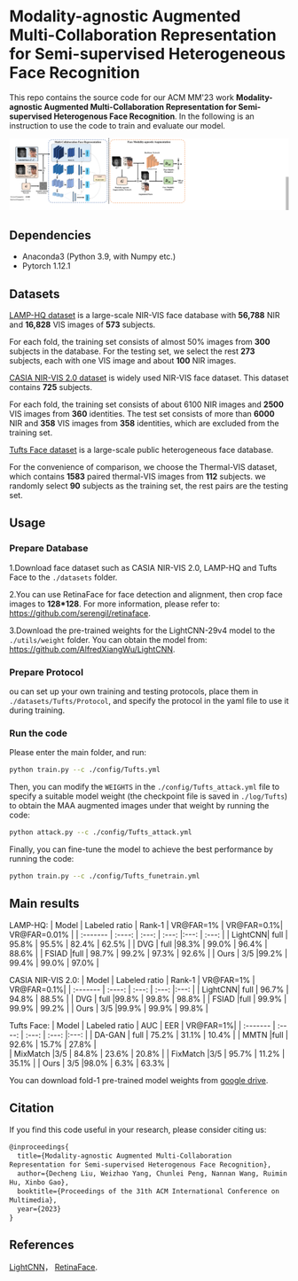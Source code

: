 # Modality-agnostic Augmented Multi-Collaboration Representation for Semi-supervised Heterogeneous Face Recognition

This repo contains the source code for our ACM MM'23 work **Modality-agnostic Augmented Multi-Collaboration Representation for Semi-supervised Heterogenous Face Recognition**. In the following is an instruction to use the code to train and evaluate our model.

![farmework](images/faemework.png)

## Dependencies

* Anaconda3 (Python 3.9, with Numpy etc.)
* Pytorch 1.12.1

## Datasets

[LAMP-HQ dataset](https://arxiv.org/abs/1912.07809) is a large-scale NIR-VIS face database with **56,788** NIR and **16,828** VIS images of **573** subjects. 

For each fold, the training set consists of almost 50% images from **300** subjects in the database. For the testing set, we select the rest **273** subjects, each with one VIS image and about **100** NIR images.


[CASIA NIR-VIS 2.0 dataset](https://ieeexplore.ieee.org/document/6595898) is widely used NIR-VIS face  dataset. This dataset contains **725** subjects. 

For each fold, the training set consists of about 6100 NIR images and **2500** VIS images from **360** identities. The test set consists of more than **6000** NIR and **358** VIS images from **358** identities, which are excluded from the training set.

[Tufts Face dataset](https://ieeexplore.ieee.org/document/8554155) is a large-scale public heterogeneous face database.

For the convenience of comparison, we choose the Thermal-VIS dataset, which contains **1583** paired thermal-VIS images from **112** subjects. we randomly select **90** subjects as the training set, the rest pairs are the testing set.

## Usage

### Prepare Database

1.Download face dataset such as CASIA NIR-VIS 2.0, LAMP-HQ and Tufts Face to the `./datasets` folder.

2.You can use RetinaFace for face detection and alignment, then crop face images to **128*128**. For more information, please refer to: https://github.com/serengil/retinaface.

3.Download the pre-trained weights for the LightCNN-29v4 model to the `./utils/weight` folder. You can obtain the model from: https://github.com/AlfredXiangWu/LightCNN.

### Prepare Protocol

ou can set up your own training and testing protocols, place them in `./datasets/Tufts/Protocol`, and specify the protocol in the yaml file to use it during training.

### Run the code

Please enter the main folder, and run:
```bash
python train.py --c ./config/Tufts.yml
```

Then, you can modify the `WEIGHTS` in the `./config/Tufts_attack.yml` file to specify a suitable model weight (the checkpoint file is saved in `./log/Tufts`) to obtain the MAA augmented images under that weight by running the code:
```bash
python attack.py --c ./config/Tufts_attack.yml
```

Finally, you can fine-tune the model to achieve the best performance by running the code:
```bash
python train.py --c ./config/Tufts_funetrain.yml
```

## Main results

LAMP-HQ:
|   Model | Labeled ratio | Rank-1 | VR@FAR=1%   | VR@FAR=0.1%| VR@FAR=0.01% | 
| :------- | :----: | :---: | :---: |:---: | :---: | 
| LightCNN| full | 95.8% | 95.5% | 82.4% | 62.5% |
| DVG | full |98.3% |    99.0%    |    96.4%  |    88.6%  | 
| FSIAD |full | 98.7% |    99.2%    |    97.3%  |    92.6%  | 
| Ours | 3/5 |99.2% |    99.4%    |    99.0%  |    97.0%  |

CASIA NIR-VIS 2.0:
|   Model | Labeled ratio | Rank-1 | VR@FAR=1%   | VR@FAR=0.1%|
| :------- | :----: | :---: | :---: |:---: | 
| LightCNN| full | 96.7% | 94.8% | 88.5% |
| DVG | full |99.8% |    99.8%    |    98.8%  |
| FSIAD |full | 99.9% |    99.9%    |    99.2%  |
| Ours | 3/5 |99.9% |    99.9%    |    99.8%  |

Tufts Face:
|   Model | Labeled ratio | AUC | EER  | VR@FAR=1%|
| :------- | :----: | :---: | :---: |:---: | 
| DA-GAN | full | 75.2% | 31.1% | 10.4% |
| MMTN |full | 92.6% |    15.7%    |  27.8%  |  
| MixMatch |3/5 | 84.8% |    23.6%    |    20.8%  |
| FixMatch |3/5 | 95.7% |    11.2%    |    35.1%  |
| Ours | 3/5 |98.0% |    6.3%    |    63.3%  |

You can download fold-1 pre-trained model weights from [google drive](https://drive.google.com/drive/folders/1AImqhaASdQaFLjRCJth7RIWWx3OZ_lns?usp=sharing).

## Citation

If you find this code useful in your research, please consider citing us:

```
@inproceedings{
  title={Modality-agnostic Augmented Multi-Collaboration Representation for Semi-supervised Heterogenous Face Recognition},
  author={Decheng Liu, Weizhao Yang, Chunlei Peng, Nannan Wang, Ruimin Hu, Xinbo Gao},
  booktitle={Proceedings of the 31th ACM International Conference on Multimedia},
  year={2023}
}
```

## References

[LightCNN](https://github.com/AlfredXiangWu/LightCNN)，
[RetinaFace](https://github.com/serengil/retinaface).
